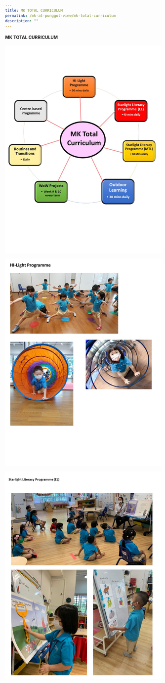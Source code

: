 ```yaml
---
title: MK TOTAL CURRICULUM
permalink: /mk-at-punggol-view/mk-total-curriculum
description: ""
---
```

#### MK TOTAL CURRICULUM

![](/images/mk%20total%20curriculum.jpg)

![](/images/Slide2.jpg)

![](/images/Slide4%20(1).jpg)

